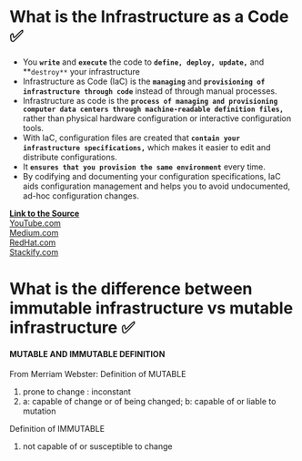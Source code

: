 # What is the Infrastructure as a Code ✅
 * You **`write`** and **`execute`** the code to **`define, deploy, update,`** and **`destroy**` your infrastructure
 * Infrastructure as Code (IaC) is the **`managing`** and **`provisioning of infrastructure through code`** instead of through manual processes.
 *  Infrastructure as code is the **`process of managing and provisioning computer data centers through machine-readable definition files,`** rather than physical hardware configuration or interactive configuration tools.
 * With IaC, configuration files are created that **`contain your infrastructure specifications,`** which makes it easier to edit and distribute configurations.
 * It **`ensures that you provision the same environment`** every time.
 * By codifying and documenting your configuration specifications, IaC aids configuration management and helps you to avoid undocumented, ad-hoc configuration changes.
 
 **<ins>Link to the Source</ins>**
<br>[YouTube.com](https://www.youtube.com/watch?v=POPP2WTJ8es&ab_channel=TechWorldwithNana)
<br>[Medium.com](https://medium.com/bb-tutorials-and-thoughts/250-practice-questions-for-terraform-associate-certification-7a3ccebe6a1a)
<br>[RedHat.com](https://www.redhat.com/en/topics/automation/)
<br>[Stackify.com](https://stackify.com/what-is-infrastructure-as-code-how-it-works-best-practices-tutorials/)


# What is the difference between immutable infrastructure vs mutable infrastructure ✅
#### **MUTABLE AND IMMUTABLE DEFINITION**
From Merriam Webster:
Definition of MUTABLE
1. prone to change : inconstant
2. a: capable of change or of being changed; b: capable of or liable to mutation

Definition of IMMUTABLE
1. not capable of or susceptible to change
